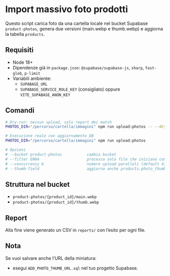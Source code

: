 # Import massivo foto prodotti

Questo script carica foto da una cartella locale nel bucket Supabase `product-photos`, genera due versioni (main.webp e thumb.webp) e aggiorna la tabella `products`.

## Requisiti
- Node 18+
- Dipendenze già in `package.json`: `@supabase/supabase-js`, `sharp`, `fast-glob`, `p-limit`
- Variabili ambiente:
  - `SUPABASE_URL`
  - `SUPABASE_SERVICE_ROLE_KEY` (consigliato) oppure `VITE_SUPABASE_ANON_KEY`

## Comandi

```bash
# Dry-run: nessun upload, solo report dei match
PHOTOS_DIR="/percorso/cartella/immagini" npm run upload:photos -- --dry-run

# Esecuzione reale con aggiornamento DB
PHOTOS_DIR="/percorso/cartella/immagini" npm run upload:photos

# Opzioni
# --bucket product-photos           cambia bucket
# --filter EN04                     processa solo file che iniziano con EN04
# --concurrency 6                   numero upload paralleli (default 4)
# --thumb-field                     aggiorna anche products.photo_thumb_url
```

## Struttura nel bucket
- `product-photos/{product_id}/main.webp`
- `product-photos/{product_id}/thumb.webp`

## Report
Alla fine viene generato un CSV in `reports/` con l’esito per ogni file.

## Nota
Se vuoi salvare anche l’URL della miniatura:
- esegui `ADD_PHOTO_THUMB_URL.sql` nel tuo progetto Supabase.


